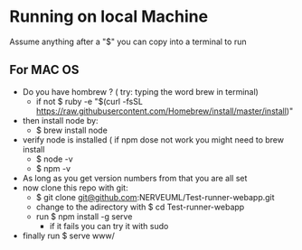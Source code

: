 # Running on local Machine
Assume anything after a "$" you can copy into a terminal to run
## For MAC OS
* Do you have hombrew ? ( try: typing the word brew in terminal)
  - if not $ ruby -e "$(curl -fsSL https://raw.githubusercontent.com/Homebrew/install/master/install)"
* then install node by:
  - $ brew install node
* verify node is installed ( if npm dose not work you might need to brew install 
  - $ node -v 
  - $ npm -v
* As long as you get version numbers from that you are all set 
* now clone this repo with git:
  - $ git clone git@github.com:NERVEUML/Test-runner-webapp.git
  - change to the adirectory with $ cd Test-runner-webapp
  - run $ npm install -g serve
    - if it fails you can try it with sudo 
* finally run $ serve www/ 
